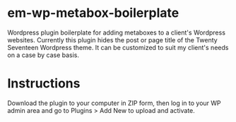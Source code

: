 # em-wp-metabox-boilerplate
Wordpress plugin boilerplate for adding metaboxes to a client's Wordpress websites. Currently this plugin hides the post or page title of the Twenty Seventeen Wordpress theme. It can be customized to suit my client's needs on a case by case basis.<br>
# Instructions
Download the plugin to your computer in ZIP form, then log in to your WP admin area and go to Plugins > Add New to upload and activate.
